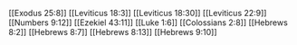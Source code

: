 [[Exodus 25:8]]
[[Leviticus 18:3]]
[[Leviticus 18:30]]
[[Leviticus 22:9]]
[[Numbers 9:12]]
[[Ezekiel 43:11]]
[[Luke 1:6]]
[[Colossians 2:8]]
[[Hebrews 8:2]]
[[Hebrews 8:7]]
[[Hebrews 8:13]]
[[Hebrews 9:10]]
